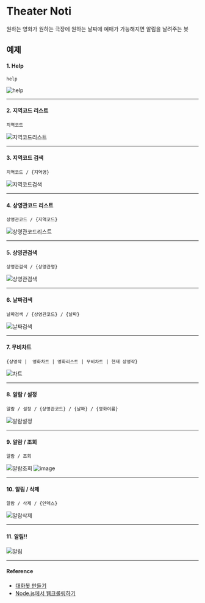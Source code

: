 # Theater Noti

원하는 영화가 원하는 극장에 원하는 날짜에 예매가 가능해지면 알림을 날려주는 봇

## 예제

#### 1. Help
```text
help
```
![help](https://user-images.githubusercontent.com/24274424/63279097-5b802400-c2e3-11e9-99d1-33a3b677ba5f.png)

---

#### 2. 지역코드 리스트
```text
지역코드
```
![지역코드리스트](https://user-images.githubusercontent.com/24274424/63277149-caf41480-c2df-11e9-8fa9-558a3178464d.png)

---

#### 3. 지역코드 검색
```text
지역코드 / {지역명} 
```
![지역코드검색](https://user-images.githubusercontent.com/24274424/63277218-eb23d380-c2df-11e9-8746-02d186760851.png)

---

#### 4. 상영관코드 리스트
```text
상영관코드 / {지역코드} 
```
![상영관코드리스트](https://user-images.githubusercontent.com/24274424/63277285-07c00b80-c2e0-11e9-93ff-5c97ad7b9192.png)

---

#### 5. 상영관검색 
```text
상영관검색 / {상영관명}
```
![상영관검색](https://user-images.githubusercontent.com/24274424/63277362-2a522480-c2e0-11e9-8769-8e7c6777eada.png)

---

#### 6. 날짜검색
```text
날짜검색 / {상영관코드} / {날짜} 
```
![날짜검색](https://user-images.githubusercontent.com/24274424/63277416-3fc74e80-c2e0-11e9-849c-3bf204e1e8a5.png)

---

#### 7. 무비차트
```text
{상영작 |  영화차트 | 영화리스트 | 무비차트 | 현재 상영작} 
```
![차트](https://user-images.githubusercontent.com/24274424/63277711-c8de8580-c2e0-11e9-8643-1f9e4e98ade9.png)

---

#### 8. 알람 / 설정
```text
알람 / 설정 / {상영관코드} / {날짜} / {영화이름} 
```
![알람설정](https://user-images.githubusercontent.com/24274424/63278070-8b2e2c80-c2e1-11e9-9e6c-16919dfafc9d.png)

---

#### 9. 알람 / 조회
```text
알람 / 조회 
```
![알람조회](https://user-images.githubusercontent.com/24274424/63277895-2bd01c80-c2e1-11e9-9142-7b553200058b.png)
![image](https://user-images.githubusercontent.com/24274424/63278124-a862fb00-c2e1-11e9-9d6a-fd64e3a2df3f.png)

---

#### 10. 알림 / 삭제
```text
알람 / 삭제 / {인덱스}
```
![알람삭제](https://user-images.githubusercontent.com/24274424/63278464-42c33e80-c2e2-11e9-9491-0f2a58e15ea5.png)

---

#### 11. 알림!!
![알림](https://user-images.githubusercontent.com/24274424/63280056-1957e200-c2e5-11e9-8353-4676abbfff42.png)

---

#### Reference 

- [대화봇 만들기](http://labs.brandi.co.kr/2019/01/30/kwakjs.html)
- [Node.js에서 웹크롤링하기](https://velog.io/@yesdoing/Node.js-%EC%97%90%EC%84%9C-%EC%9B%B9-%ED%81%AC%EB%A1%A4%EB%A7%81%ED%95%98%EA%B8%B0-wtjugync1m)
